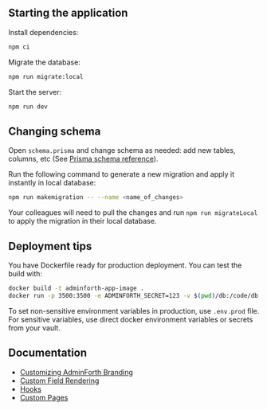 ## Starting the application

Install dependencies:

```bash
npm ci
```

Migrate the database:

```bash
npm run migrate:local
```

Start the server:

```bash
npm run dev
```

## Changing schema

Open `schema.prisma` and change schema as needed: add new tables, columns, etc (See [Prisma schema reference](https://www.prisma.io/docs/reference/tools-and-interfaces/prisma-schema)).

Run the following command to generate a new migration and apply it instantly in local database:

```bash
npm run makemigration -- --name <name_of_changes>
```

Your colleagues will need to pull the changes and run `npm run migrateLocal` to apply the migration in their local database.

## Deployment tips

You have Dockerfile ready for production deployment. You can test the build with:

```bash
docker build -t adminforth-app-image .
docker run -p 3500:3500 -e ADMINFORTH_SECRET=123 -v $(pwd)/db:/code/db adminforth-app-image
```

To set non-sensitive environment variables in production, use `.env.prod` file.
For sensitive variables, use direct docker environment variables or secrets from your vault.

## Documentation

- [Customizing AdminForth Branding](https://adminforth.dev/docs/tutorial/Customization/branding/)
- [Custom Field Rendering](https://adminforth.dev/docs/tutorial/Customization/customFieldRendering/)
- [Hooks](https://adminforth.dev/docs/tutorial/Customization/hooks/)
- [Custom Pages](https://adminforth.dev/docs/tutorial/Customization/customPages/)
